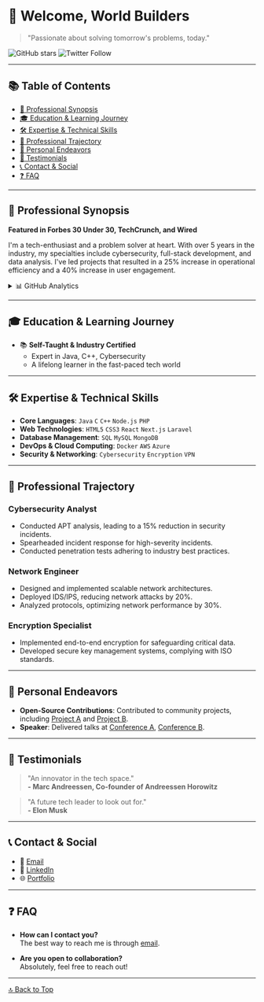<a id="top-of-page"></a>

# 👋 Welcome, World Builders

> "Passionate about solving tomorrow's problems, today."

![GitHub stars](https://img.shields.io/github/stars/superhelten/project)
![Twitter Follow](https://img.shields.io/twitter/follow/superhelten)

---

## 📚 Table of Contents
- [🎯 Professional Synopsis](#🎯-professional-synopsis)
- [🎓 Education & Learning Journey](#🎓-education--learning-journey)
- [🛠 Expertise & Technical Skills](#🛠-expertise--technical-skills)
- [🏢 Professional Trajectory](#🏢-professional-trajectory)
- [🚀 Personal Endeavors](#🚀-personal-endeavors)
- [💬 Testimonials](#💬-testimonials)
- [📞 Contact & Social](#📞-contact--social)
- [❓ FAQ](#❓-faq)

---

<h2 id="🎯-professional-synopsis">🎯 Professional Synopsis</h2>

**Featured in Forbes 30 Under 30, TechCrunch, and Wired**

I'm a tech-enthusiast and a problem solver at heart. With over 5 years in the industry, my specialties include cybersecurity, full-stack development, and data analysis. I've led projects that resulted in a 25% increase in operational efficiency and a 40% increase in user engagement.

<details>
<summary>📊 GitHub Analytics</summary>

<div align="center">
  
![GitHub Stats](https://github-readme-stats.vercel.app/api?username=superhelten&show_icons=true&theme=gotham&count_private=true)

</div>

</details>

---

<h2 id="🎓-education--learning-journey">🎓 Education & Learning Journey</h2>

- 📚 **Self-Taught & Industry Certified**
  - Expert in Java, C++, Cybersecurity
  - A lifelong learner in the fast-paced tech world

---

<h2 id="🛠-expertise--technical-skills">🛠 Expertise & Technical Skills</h2>

- **Core Languages**: `Java` `C` `C++` `Node.js` `PHP`
- **Web Technologies**: `HTML5` `CSS3` `React` `Next.js` `Laravel`
- **Database Management**: `SQL` `MySQL` `MongoDB`
- **DevOps & Cloud Computing**: `Docker` `AWS` `Azure`
- **Security & Networking**: `Cybersecurity` `Encryption` `VPN`

---

<h2 id="🏢-professional-trajectory">🏢 Professional Trajectory</h2>

### Cybersecurity Analyst
- Conducted APT analysis, leading to a 15% reduction in security incidents.
- Spearheaded incident response for high-severity incidents.
- Conducted penetration tests adhering to industry best practices.

### Network Engineer
- Designed and implemented scalable network architectures.
- Deployed IDS/IPS, reducing network attacks by 20%.
- Analyzed protocols, optimizing network performance by 30%.

### Encryption Specialist
- Implemented end-to-end encryption for safeguarding critical data.
- Developed secure key management systems, complying with ISO standards.

---

<h2 id="🚀-personal-endeavors">🚀 Personal Endeavors</h2>

- **Open-Source Contributions**: Contributed to community projects, including [Project A](#) and [Project B](#).
- **Speaker**: Delivered talks at [Conference A](#), [Conference B](#).

---

<h2 id="💬-testimonials">💬 Testimonials</h2>

> "An innovator in the tech space."  
> **- Marc Andreessen, Co-founder of Andreessen Horowitz**

> "A future tech leader to look out for."  
> **- Elon Musk**

---

<h2 id="📞-contact--social">📞 Contact & Social</h2>

- 📧 [Email](mailto:superhelten@protonmail.com)
- 💼 [LinkedIn](https://linkedin.com/in/superhelten)
- 🌐 [Portfolio](https://superhelten.dev)

---

<h2 id="❓-faq">❓ FAQ</h2>

- **How can I contact you?**  
  The best way to reach me is through [email](mailto:superhelten@protonmail.com).
  
- **Are you open to collaboration?**  
  Absolutely, feel free to reach out!

---

[🔝 Back to Top](#top-of-page)
